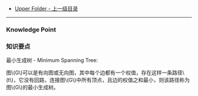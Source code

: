 * [Upper Folder - 上一级目录](../../)

--------

### Knowledge Point
### 知识要点

<div>
最小生成树 - Minimum Spanning Tree:
<p id="i">图\(G\)可以是有向图或无向图，其中每个边都有一个权值，存在这样一条路径\(t\)，它没有回路，连接图\(G\)中所有顶点，且边的权值之和最小，则该路径称为图\(G\)的最小生成树。</p>
<br>
</div>
